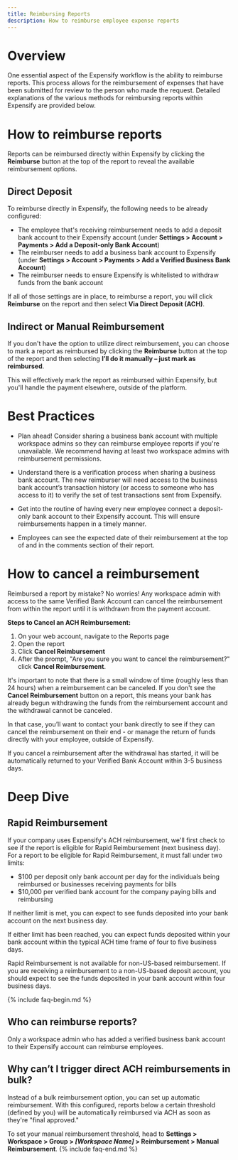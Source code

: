 ```yaml
---
title: Reimbursing Reports
description: How to reimburse employee expense reports
---
```

# Overview

One essential aspect of the Expensify workflow is the ability to reimburse reports. This process allows for the reimbursement of expenses that have been submitted for review to the person who made the request. Detailed explanations of the various methods for reimbursing reports within Expensify are provided below.

# How to reimburse reports 

Reports can be reimbursed directly within Expensify by clicking the **Reimburse** button at the top of the report to reveal the available reimbursement options. 

## Direct Deposit

To reimburse directly in Expensify, the following needs to be already configured:
- The employee that's receiving reimbursement needs to add a deposit bank account to their Expensify account (under **Settings > Account > Payments > Add a Deposit-only Bank Account**)
- The reimburser needs to add a business bank account to Expensify (under **Settings > Account > Payments > Add a Verified Business Bank Account**)
- The reimburser needs to ensure Expensify is whitelisted to withdraw funds from the bank account

If all of those settings are in place, to reimburse a report, you will click **Reimburse** on the report and then select **Via Direct Deposit (ACH)**.

## Indirect or Manual Reimbursement 

If you don't have the option to utilize direct reimbursement, you can choose to mark a report as reimbursed by clicking the **Reimburse** button at the top of the report and then selecting **I’ll do it manually – just mark as reimbursed**. 

This will effectively mark the report as reimbursed within Expensify, but you'll handle the payment elsewhere, outside of the platform. 

# Best Practices 
- Plan ahead! Consider sharing a business bank account with multiple workspace admins so they can reimburse employee reports if you're unavailable. We recommend having at least two workspace admins with reimbursement permissions. 

- Understand there is a verification process when sharing a business bank account. The new reimburser will need access to the business bank account’s transaction history (or access to someone who has access to it) to verify the set of test transactions sent from Expensify. 

- Get into the routine of having every new employee connect a deposit-only bank account to their Expensify account. This will ensure reimbursements happen in a timely manner.

- Employees can see the expected date of their reimbursement at the top of and in the comments section of their report.
  
# How to cancel a reimbursement

Reimbursed a report by mistake? No worries! Any workspace admin with access to the same Verified Bank Account can cancel the reimbursement from within the report until it is withdrawn from the payment account.

**Steps to Cancel an ACH Reimbursement:**
1. On your web account, navigate to the Reports page
2. Open the report
3. Click **Cancel Reimbursement**
4. After the prompt, "Are you sure you want to cancel the reimbursement?" click **Cancel Reimbursement**. 

It's important to note that there is a small window of time (roughly less than 24 hours) when a reimbursement can be canceled. If you don't see the **Cancel Reimbursement** button on a report, this means your bank has already begun withdrawing the funds from the reimbursement account and the withdrawal cannot be canceled. 

In that case, you’ll want to contact your bank directly to see if they can cancel the reimbursement on their end - or manage the return of funds directly with your employee, outside of Expensify.

If you cancel a reimbursement after the withdrawal has started, it will be automatically returned to your Verified Bank Account within 3-5 business days.

# Deep Dive

## Rapid Reimbursement
If your company uses Expensify's ACH reimbursement, we'll first check to see if the report is eligible for Rapid Reimbursement (next business day). For a report to be eligible for Rapid Reimbursement, it must fall under two limits:
- $100 per deposit only bank account per day for the individuals being reimbursed or businesses receiving payments for bills
- $10,000 per verified bank account for the company paying bills and reimbursing

If neither limit is met, you can expect to see funds deposited into your bank account on the next business day.

If either limit has been reached, you can expect funds deposited within your bank account within the typical ACH time frame of four to five business days.

Rapid Reimbursement is not available for non-US-based reimbursement. If you are receiving a reimbursement to a non-US-based deposit account, you should expect to see the funds deposited in your bank account within four business days.

{% include faq-begin.md %}

## Who can reimburse reports? 
Only a workspace admin who has added a verified business bank account to their Expensify account can reimburse employees.

## Why can’t I trigger direct ACH reimbursements in bulk? 

Instead of a bulk reimbursement option, you can set up automatic reimbursement. With this configured, reports below a certain threshold (defined by you) will be automatically reimbursed via ACH as soon as they're "final approved."

To set your manual reimbursement threshold, head to **Settings > Workspace > Group > _[Workspace Name]_ > Reimbursement > Manual Reimbursement**.
{% include faq-end.md %}
